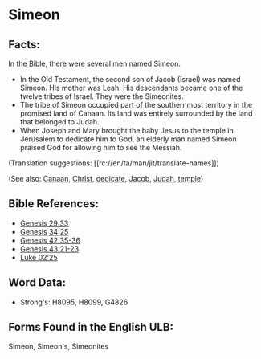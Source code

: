 # Simeon

## Facts:

In the Bible, there were several men named Simeon. 

* In the Old Testament, the second son of Jacob (Israel) was named Simeon. His mother was Leah. His descendants became one of the twelve tribes of Israel. They were the Simeonites.
* The tribe of Simeon occupied part of the southernmost territory in the promised land of Canaan. Its land was entirely surrounded by the land that belonged to Judah.
* When Joseph and Mary brought the baby Jesus to the temple in Jerusalem to dedicate him to God, an elderly man named Simeon praised God for allowing him to see the Messiah.

(Translation suggestions: [[rc://en/ta/man/jit/translate-names]])

(See also: [Canaan](../names/canaan.md), [Christ](../kt/christ.md), [dedicate](../other/dedicate.md), [Jacob](../names/jacob.md), [Judah](../names/judah.md), [temple](../kt/temple.md))

## Bible References:

* [Genesis 29:33](rc://en/tn/help/gen/29/33)
* [Genesis 34:25](rc://en/tn/help/gen/34/25)
* [Genesis 42:35-36](rc://en/tn/help/gen/42/35)
* [Genesis 43:21-23](rc://en/tn/help/gen/43/21)
* [Luke 02:25](rc://en/tn/help/luk/02/25)

## Word Data:

* Strong's: H8095, H8099, G4826

## Forms Found in the English ULB:

Simeon, Simeon's, Simeonites
